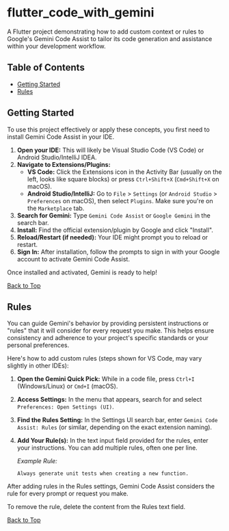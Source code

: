 # flutter_code_with_gemini

A Flutter project demonstrating how to add custom context or rules to Google's Gemini Code Assist to tailor its code generation and assistance within your development workflow.

## Table of Contents

- [Getting Started](#getting-started)
- [Rules](#rules)

## Getting Started

To use this project effectively or apply these concepts, you first need to install Gemini Code Assist in your IDE.

1.  **Open your IDE:** This will likely be Visual Studio Code (VS Code) or Android Studio/IntelliJ IDEA.
2.  **Navigate to Extensions/Plugins:**
    *   **VS Code:** Click the Extensions icon in the Activity Bar (usually on the left, looks like square blocks) or press `Ctrl+Shift+X` (`Cmd+Shift+X` on macOS).
    *   **Android Studio/IntelliJ:** Go to `File` > `Settings` (or `Android Studio` > `Preferences` on macOS), then select `Plugins`. Make sure you're on the `Marketplace` tab.
3.  **Search for Gemini:** Type `Gemini Code Assist` or `Google Gemini` in the search bar.
4.  **Install:** Find the official extension/plugin by Google and click "Install".
5.  **Reload/Restart (if needed):** Your IDE might prompt you to reload or restart.
6.  **Sign In:** After installation, follow the prompts to sign in with your Google account to activate Gemini Code Assist.

Once installed and activated, Gemini is ready to help!

[Back to Top](#flutter_code_with_gemini)

## Rules

You can guide Gemini's behavior by providing persistent instructions or "rules" that it will consider for every request you make. This helps ensure consistency and adherence to your project's specific standards or your personal preferences.

Here's how to add custom rules (steps shown for VS Code, may vary slightly in other IDEs):

1.  **Open the Gemini Quick Pick:** While in a code file, press `Ctrl+I` (Windows/Linux) or `Cmd+I` (macOS).
2.  **Access Settings:** In the menu that appears, search for and select `Preferences: Open Settings (UI)`.
3.  **Find the Rules Setting:** In the Settings UI search bar, enter `Gemini Code Assist: Rules` (or similar, depending on the exact extension naming).
4.  **Add Your Rule(s):** In the text input field provided for the rules, enter your instructions. You can add multiple rules, often one per line.

    *Example Rule:*
    ```
    Always generate unit tests when creating a new function.
    ```

After adding rules in the Rules settings, Gemini Code Assist considers the rule for every prompt or request you make.

To remove the rule, delete the content from the Rules text field.

[Back to Top](#flutter_code_with_gemini)